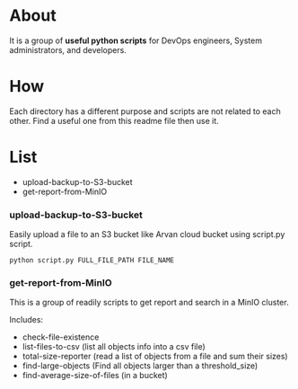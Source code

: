 # About
It is a group of **useful python scripts** for DevOps engineers, System administrators, and developers.

# How
Each directory has a different purpose and scripts are not related to each other.
Find a useful one from this readme file then use it.

# List
+ upload-backup-to-S3-bucket
+ get-report-from-MinIO

### upload-backup-to-S3-bucket
Easily upload a file to an S3 bucket like Arvan cloud bucket using script.py script.

```
python script.py FULL_FILE_PATH FILE_NAME
```

### get-report-from-MinIO
This is a group of readily scripts to get report and search in a MinIO cluster.

Includes:
+ check-file-existence
+ list-files-to-csv (list all objects info into a csv file)
+ total-size-reporter (read a list of objects from a file and sum their sizes)
+ find-large-objects (Find all objects larger than a threshold_size)
+ find-average-size-of-files (in a bucket)
